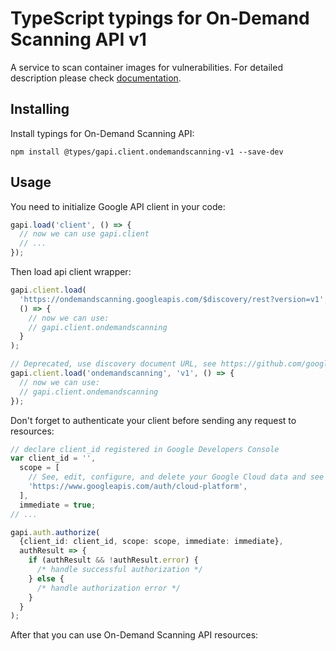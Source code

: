 # TypeScript typings for On-Demand Scanning API v1

A service to scan container images for vulnerabilities.
For detailed description please check [documentation](https://cloud.google.com/container-analysis/docs/on-demand-scanning/).

## Installing

Install typings for On-Demand Scanning API:

```
npm install @types/gapi.client.ondemandscanning-v1 --save-dev
```

## Usage

You need to initialize Google API client in your code:

```typescript
gapi.load('client', () => {
  // now we can use gapi.client
  // ...
});
```

Then load api client wrapper:

```typescript
gapi.client.load(
  'https://ondemandscanning.googleapis.com/$discovery/rest?version=v1',
  () => {
    // now we can use:
    // gapi.client.ondemandscanning
  }
);
```

```typescript
// Deprecated, use discovery document URL, see https://github.com/google/google-api-javascript-client/blob/master/docs/reference.md#----gapiclientloadname----version----callback--
gapi.client.load('ondemandscanning', 'v1', () => {
  // now we can use:
  // gapi.client.ondemandscanning
});
```

Don't forget to authenticate your client before sending any request to resources:

```typescript
// declare client_id registered in Google Developers Console
var client_id = '',
  scope = [
    // See, edit, configure, and delete your Google Cloud data and see the email address for your Google Account.
    'https://www.googleapis.com/auth/cloud-platform',
  ],
  immediate = true;
// ...

gapi.auth.authorize(
  {client_id: client_id, scope: scope, immediate: immediate},
  authResult => {
    if (authResult && !authResult.error) {
      /* handle successful authorization */
    } else {
      /* handle authorization error */
    }
  }
);
```

After that you can use On-Demand Scanning API resources: <!-- TODO: make this work for multiple namespaces -->

```typescript

```
